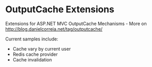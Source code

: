 OutputCache Extensions
=====================

Extensions for ASP.NET MVC OutputCache Mechanisms - More on http://blog.danielcorreia.net/tag/outputcache/

Current samples include:

 * Cache vary by current user
 * Redis cache provider
 * Cache invalidation